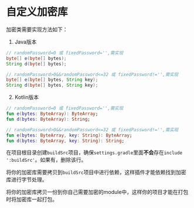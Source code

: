 # 自定义加密库



加密类需要实现方法如下：

1. Java版本

```java
// randomPassword=0 或 fixedPassword='',需实现
byte[] e(byte[] bytes);
String d(byte[] bytes);

// randomPassword>0&&randomPassword<=32 或 fixedPassword!='',需实现
byte[] e(byte[] bytes, String key);
String d(byte[] bytes, String key);

```

2. Kotlin版本


```kotlin
// randomPassword=0 或 fixedPassword='',需实现
fun e(bytes: ByteArray): ByteArray;
fun d(bytes: ByteArray): String;

// randomPassword>0&&randomPassword<=32 或 fixedPassword!='',需实现
fun e(bytes: ByteArray, key: String): ByteArray;
fun d(bytes: ByteArray, key: String): String;
```



在项目根目录创建`buildSrc`项目，确保`settings.gradle`里面**不会**存在`include ':buildSrc'`。如果有，删除该行。



将你的加密库需要拷贝到`buildSrc`项目中进行依赖，这样插件才能依赖找到加密库进行字节处理。

将你的加密库拷贝一份到你自己需要加密的module中，这样你的项目才能在打包时将加密库一起打包。